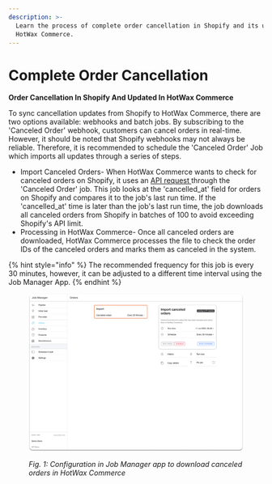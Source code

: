 ```yaml
---
description: >-
  Learn the process of complete order cancellation in Shopify and its update in
  HotWax Commerce.
---
```


# Complete Order Cancellation

**Order Cancellation In Shopify And Updated In HotWax Commerce**

To sync cancellation updates from Shopify to HotWax Commerce, there are two options available: webhooks and batch jobs. By subscribing to the 'Canceled Order' webhook, customers can cancel orders in real-time. However, it should be noted that Shopify webhooks may not always be reliable. Therefore, it is recommended to schedule the 'Canceled Order' Job which imports all updates through a series of steps.

* Import Canceled Orders- When HotWax Commerce wants to check for canceled orders on Shopify, it uses an [API request ](https://shopify.dev/docs/api/admin-rest/2023-04/resources/order#get-orders?status=any)through the 'Canceled Order' job. This job looks at the 'cancelled\_at' field for orders on Shopify and compares it to the job's last run time. If the 'cancelled\_at' time is later than the job's last run time, the job downloads all canceled orders from Shopify in batches of 100 to avoid exceeding Shopify's API limit.
* Processing in HotWax Commerce- Once all canceled orders are downloaded, HotWax Commerce processes the file to check the order IDs of the canceled orders and marks them as canceled in the system.

{% hint style="info" %}
The recommended frequency for this job is every 30 minutes, however, it can be adjusted to a different time interval using the Job Manager App.
{% endhint %}

<figure><img src="../../.gitbook/assets/26.png" alt=""><figcaption><p><em>Fig. 1: Configuration in Job Manager app to download canceled orders in HotWax Commerce</em></p></figcaption></figure>
